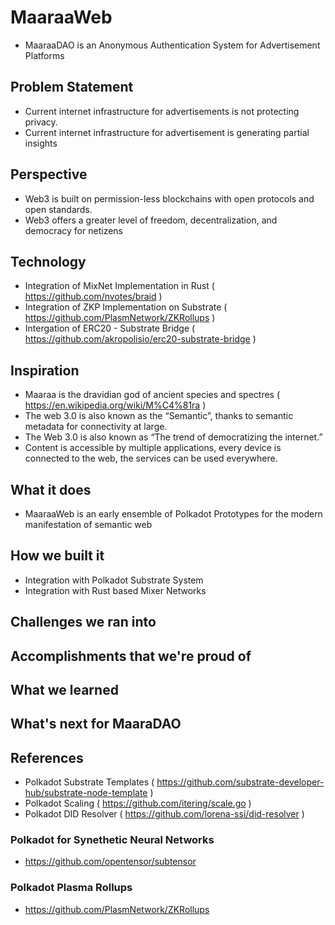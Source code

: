 # MaaraaWeb
- MaaraaDAO is an Anonymous Authentication System for Advertisement Platforms

## Problem Statement
- Current internet infrastructure for advertisements is not protecting privacy. 
- Current internet infrastructure for advertisement is generating partial insights

## Perspective
- Web3 is built on permission-less blockchains with open protocols and open standards.
- Web3 offers a greater level of freedom, decentralization, and democracy for netizens

## Technology
- Integration of MixNet Implementation in Rust ( https://github.com/nvotes/braid )
- Integration of ZKP Implementation on Substrate ( https://github.com/PlasmNetwork/ZKRollups )
- Intergation of ERC20 - Substrate Bridge ( https://github.com/akropolisio/erc20-substrate-bridge )

## Inspiration
- Maaraa is the dravidian god of ancient species and spectres ( https://en.wikipedia.org/wiki/M%C4%81ra )
- The web 3.0 is also known as the “Semantic”,  thanks to semantic metadata for connectivity at large.
- The Web 3.0 is also known as “The trend of democratizing the internet.”
- Content is accessible by multiple applications, every device is connected to the web, the services can be used everywhere.

## What it does
- MaaraaWeb is an early ensemble of Polkadot Prototypes for the modern manifestation of semantic web

## How we built it
- Integration with Polkadot Substrate System
- Integration with Rust based Mixer Networks

## Challenges we ran into

## Accomplishments that we're proud of

## What we learned

## What's next for MaaraDAO


## References

- Polkadot Substrate Templates ( https://github.com/substrate-developer-hub/substrate-node-template )
- Polkadot Scaling ( https://github.com/itering/scale.go )
- Polkadot DID Resolver ( https://github.com/lorena-ssi/did-resolver )

### Polkadot for Synethetic Neural Networks
- https://github.com/opentensor/subtensor

### Polkadot Plasma Rollups
- https://github.com/PlasmNetwork/ZKRollups
